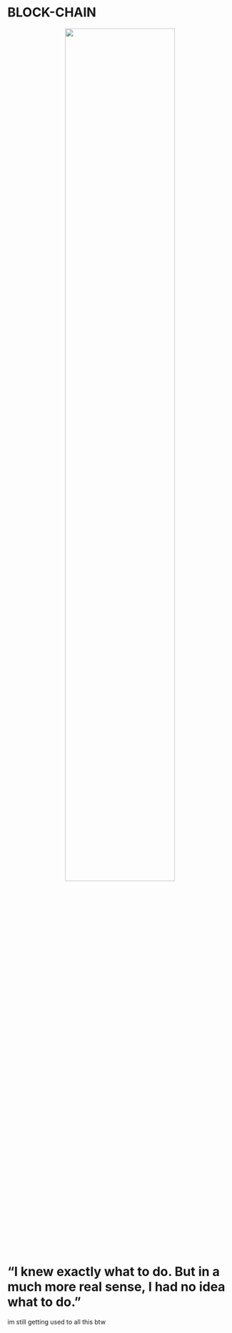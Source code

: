 # BLOCK-CHAIN
<div align="center" style="align:center" ><img  src="https://i.ibb.co/zSyp5X5/BLOCK-CHAIN.png" width=70% height=70%></div>

# “I knew exactly what to do. But in a much more real sense, I had no idea what to do.”
im still getting used to all this btw
